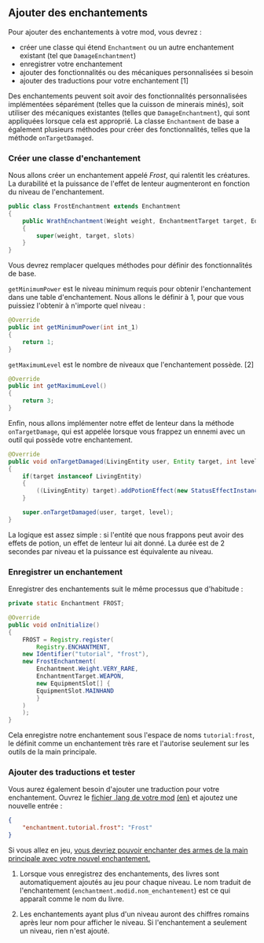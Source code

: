 ## Ajouter des enchantements

Pour ajouter des enchantements à votre mod, vous devrez :

- créer une classe qui étend `Enchantment` ou un autre enchantement
  existant (tel que `DamageEnchantment`)
- enregistrer votre enchantement
- ajouter des fonctionnalités ou des mécaniques personnalisées si
  besoin
- ajouter des traductions pour votre enchantement \[1\]

Des enchantements peuvent soit avoir des fonctionnalités personnalisées
implémentées séparément (telles que la cuisson de minerais minés), soit
utiliser des mécaniques existantes (telles que `DamageEnchantment`), qui
sont appliquées lorsque cela est approprié. La classe `Enchantment` de
base a également plusieurs méthodes pour créer des fonctionnalités,
telles que la méthode `onTargetDamaged`.

### Créer une classe d'enchantement

Nous allons créer un enchantement appelé *Frost*, qui ralentit les
créatures. La durabilité et la puissance de l'effet de lenteur
augmenteront en fonction du niveau de l'enchantement.

```java
public class FrostEnchantment extends Enchantment 
{
    public WrathEnchantment(Weight weight, EnchantmentTarget target, EquipmentSlot[] slots)
    {
        super(weight, target, slots)
    }
}
```

Vous devrez remplacer quelques méthodes pour définir des fonctionnalités
de base.

`getMinimumPower` est le niveau minimum requis pour obtenir
l'enchantement dans une table d'enchantement. Nous allons le définir à
1, pour que vous puissiez l'obtenir à n'importe quel niveau :

```java
@Override
public int getMinimumPower(int int_1)
{
    return 1;
}
```

`getMaximumLevel` est le nombre de niveaux que l'enchantement possède.
\[2\]

```java
@Override
public int getMaximumLevel()
{
    return 3;
}
```

Enfin, nous allons implémenter notre effet de lenteur dans la méthode
`onTargetDamage`, qui est appelée lorsque vous frappez un ennemi avec un
outil qui possède votre enchantement.

```java
@Override
public void onTargetDamaged(LivingEntity user, Entity target, int level)
{
    if(target instanceof LivingEntity)
    {
        ((LivingEntity) target).addPotionEffect(new StatusEffectInstance(StatusEffects.SLOWNESS, 20 * 2 * level, level - 1));
    }

    super.onTargetDamaged(user, target, level);
}
```

La logique est assez simple : si l'entité que nous frappons peut avoir
des effets de potion, un effet de lenteur lui ait donné. La durée est de
2 secondes par niveau et la puissance est équivalente au niveau.

### Enregistrer un enchantement

Enregistrer des enchantements suit le même processus que d'habitude :

```java
private static Enchantment FROST;

@Override
public void onInitialize()
{
    FROST = Registry.register(
        Registry.ENCHANTMENT,
    new Identifier("tutorial", "frost"),
    new FrostEnchantment(
        Enchantment.Weight.VERY_RARE,
        EnchantmentTarget.WEAPON,
        new EquipmentSlot[] {
        EquipmentSlot.MAINHAND
        }
    )
    );
}
```

Cela enregistre notre enchantement sous l'espace de noms
`tutorial:frost`, le définit comme un enchantement très rare et
l'autorise seulement sur les outils de la main principale.

### Ajouter des traductions et tester

Vous aurez également besoin d'ajouter une traduction pour votre
enchantement. Ouvrez le [fichier .lang de votre mod](.)
[(en)](.) et ajoutez une nouvelle entrée :

```json
{
    "enchantment.tutorial.frost": "Frost"
}
```

Si vous allez en jeu, [vous devriez pouvoir enchanter des armes de la
main principale avec votre nouvel
enchantement.](https://i.imgur.com/31nFl2H.png)

1. Lorsque vous enregistrez des enchantements, des livres sont
   automatiquement ajoutés au jeu pour chaque niveau. Le nom traduit de
   l'enchantement (`enchantment.modid.nom_enchantement`) est ce qui
   apparaît comme le nom du livre.

2. Les enchantements ayant plus d'un niveau auront des chiffres romains
   après leur nom pour afficher le niveau. Si l'enchantement a
   seulement un niveau, rien n'est ajouté.

